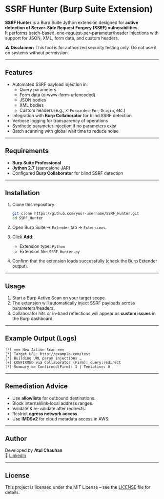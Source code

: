 # SSRF Hunter (Burp Suite Extension)

**SSRF Hunter** is a Burp Suite Jython extension designed for **active detection of Server-Side Request Forgery (SSRF) vulnerabilities**.  
It performs batch-based, one-request-per-parameter/header injections with support for JSON, XML, form data, and custom headers.

⚠️ **Disclaimer:** This tool is for authorized security testing only. Do not use it on systems without permission.

---

## Features
- Automated SSRF payload injection in:
  - Query parameters
  - Form data (x-www-form-urlencoded)
  - JSON bodies
  - XML bodies
  - Custom headers (e.g., `X-Forwarded-For`, `Origin`, etc.)
- Integration with **Burp Collaborator** for blind SSRF detection
- Verbose logging for transparency of operations
- Synthetic parameter injection if no parameters exist
- Batch scanning with global wait time to reduce noise

---

## Requirements
- **Burp Suite Professional**
- **Jython 2.7** (standalone JAR)
- Configured **Burp Collaborator** for blind SSRF detection

---

## Installation
1. Clone this repository:
   ```bash
   git clone https://github.com/your-username/SSRF_Hunter.git
   cd SSRF_Hunter
   ```

2. Open Burp Suite → `Extender` tab → `Extensions`.

3. Click **Add**:
   - Extension type: `Python`
   - Extension file: `SSRF_Hunter.py`

4. Confirm that the extension loads successfully (check the Burp Extender output).

---

## Usage
1. Start a Burp Active Scan on your target scope.
2. The extension will automatically inject SSRF payloads across parameters/headers.
3. Collaborator hits or in-band reflections will appear as **custom issues** in the Burp dashboard.

---

## Example Output (Logs)
```
[*] === New Active Scan ===
[*] Target URL: http://example.com/test
[*] Building URL param injections …
[+] CONFIRMED via Collaborator (Firm): query:redirect
[*] Summary => Confirmed(Firm): 1 | Tentative: 0
```

---

## Remediation Advice
- Use **allowlists** for outbound destinations.
- Block internal/link-local address ranges.
- Validate & re-validate after redirects.
- Restrict **egress network access**.
- Use **IMDSv2** for cloud metadata access in AWS.

---

## Author
Developed by **Atul Chauhan**  
🔗 [LinkedIn](https://www.linkedin.com/in/atul-chauhan-cyber-security/)  

---

## License
This project is licensed under the MIT License – see the [LICENSE](LICENSE) file for details.
